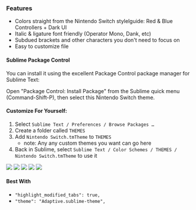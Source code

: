 

### Features
- Colors straight from the Nintendo Switch stylelguide: Red & Blue Controllers + Dark UI
- Italic & ligature font friendly (Operator Mono, Dank, etc)
- Subdued brackets and other characters you don't need to focus on
- Easy to customize file

#### Sublime Package Control
You can install it using the excellent Package Control package manager for Sublime Text:

Open "Package Control: Install Package" from the Sublime quick menu (Command-Shift-P), then select this Nintendo Switch theme.

#### Customize For Yourself:
1. Select `Sublime Text / Preferences / Browse Packages …`
2. Create a folder called `THEMES`
3. Add `Nintendo Switch.tmTheme` to `THEMES`
    - note: Any any custom themes you want can go here
4. Back in Sublime, select `Sublime Text / Color Schemes / THEMES / Nintendo Switch.tmTheme` to use it

<img src="https://www.dropbox.com/s/c9gcicjsi7lbby4/css.png?raw=1"/>
<img src="https://www.dropbox.com/s/uz0atd5gwdpmshz/js.es6.png?raw=1"/>
<img src="https://www.dropbox.com/s/zoojfusqwifmy5g/js_webpack.png?raw=1"/>
<img src="https://www.dropbox.com/s/9cg2nx4glbfru7a/jade.png?raw=1"/>
<img src="https://www.dropbox.com/s/f0hsjpsghf58qvs/html.png?raw=1"/>

#### Best With
- `"highlight_modified_tabs": true,`
- `"theme": "Adaptive.sublime-theme",`
